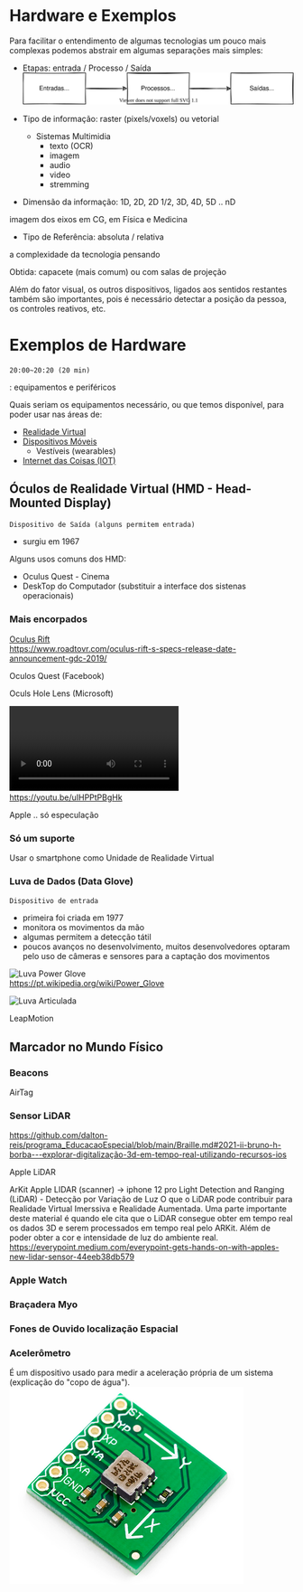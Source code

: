 # Hardware e Exemplos

Para facilitar o entendimento de algumas tecnologias um pouco mais complexas podemos abstrair em algumas separações mais simples:

- Etapas: entrada / Processo / Saída  
![etapas](EPS.drawio.svg "etapas")  
  
- Tipo de informação: raster (pixels/voxels) ou vetorial  
  - Sistemas Multimidia
    - texto (OCR)
    - imagem
    - audio
    - video
    - stremming
  
- Dimensão da informação: 1D, 2D, 2D 1/2, 3D, 4D, 5D .. nD
  
imagem dos eixos em CG, em Física e Medicina

- Tipo de Referência: absoluta / relativa  

a complexidade da tecnologia pensando 

Obtida: capacete (mais comum) ou com salas de projeção

Além do fator visual, os outros dispositivos, ligados aos sentidos restantes também são importantes, pois é necessário detectar a posição da pessoa, os controles reativos, etc.

# Exemplos de Hardware

    20:00~20:20 (20 min)  

: equipamentos e periféricos

Quais seriam os equipamentos necessário, ou que temos disponível, para poder usar nas áreas de:

- [Realidade Virtual](RealidadeVirtual.md "Conceitos sobre Realidade Virtual")  
- [Dispositivos Móveis](DispositivosMoveis.md "Conceitos sobre Dispositivos Móveis")  
  - Vestíveis (wearables)  
- [Internet das Coisas (IOT)](InternetDasCoisas.md "Conceitos sobre Internet das Coisas")  

## Óculos de Realidade Virtual (HMD - Head-Mounted Display)

    Dispositivo de Saída (alguns permitem entrada)  
  
- surgiu em 1967  

Alguns usos comuns dos HMD:

- Oculus Quest - Cinema  
- DeskTop do Computador (substituir a interface dos sistenas operacionais)  


### Mais encorpados

[Oculus Rift](HardwareExemplos/OculusRift.png "Oculus Rift")  
<https://www.roadtovr.com/oculus-rift-s-specs-release-date-announcement-gdc-2019/>  
  
Oculos Quest (Facebook)

Oculs Hole Lens (Microsoft)

![OculosHoloLens2.mp4](HardwareExemplos/OculosHoloLens2.mp4 "OculosHoloLens2.mp4")  
<https://youtu.be/uIHPPtPBgHk>

Apple .. só especulação

### Só um suporte

Usar o smartphone como Unidade de Realidade Virtual

### Luva de Dados (Data Glove)

    Dispositivo de entrada  
  
- primeira foi criada em 1977  
- monitora os movimentos da mão  
- algumas permitem a detecção tátil  
- poucos avanços no desenvolvimento, muitos desenvolvedores optaram pelo uso de câmeras e
sensores para a captação dos movimentos  

![Luva Power Glove](LuvaPowerGlove.png "Luva Power Glove")  
<https://pt.wikipedia.org/wiki/Power_Glove>

![Luva Articulada](LuvaArticulacao.png "Luva Articulada")  

LeapMotion

## Marcador no Mundo Físico

### Beacons

AirTag

### Sensor LiDAR

<https://github.com/dalton-reis/programa_EducacaoEspecial/blob/main/Braille.md#2021-ii-bruno-h-borba---explorar-digitalização-3d-em-tempo-real-utilizando-recursos-ios>

Apple LiDAR

ArKit Apple
  LIDAR (scanner) -> iphone 12 pro
  Light Detection and Ranging (LiDAR) - Detecção por Variação de Luz
O que o LiDAR pode contribuir para Realidade Virtual Imerssiva e Realidade Aumentada.
Uma parte importante deste material é quando ele cita que o LiDAR consegue obter em tempo real os dados 3D e serem processados em tempo real pelo ARKit. Além de poder obter a cor e intensidade de luz do ambiente real.
https://everypoint.medium.com/everypoint-gets-hands-on-with-apples-new-lidar-sensor-44eeb38db579


### Apple Watch

### Braçadera Myo

### Fones de Ouvido localização Espacial

### Acelerômetro

É um dispositivo usado para medir a aceleração própria de um sistema (explicação do "copo de água").
![Acelerômetro](./Hardware_imgs/Acelerometro.png "Acelerômetro")  
